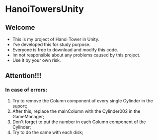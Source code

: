 # HanoiTowersUnity
## Welcome
- This is my project of Hanoi Tower in Unity.  
- I've developed this for study purpose.  
- Everyone is free to download and modify this code.  
- Im not responsible about any problems caused by this project.  
- Use it by your own risk.

## Attention!!!
### In case of errors:
1. Try to remove the Column component of every single Cylinder in the suport;
2. After this, replace the mainColumn with the Cylinder002 in the GameManager;
3. Don't forget to put the number in each Column component of the Cylinder;
4. Try to do the same with each disk;